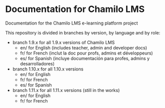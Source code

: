 Documentation for Chamilo LMS
=============================

Documentation for the Chamilo LMS e-learning platform project

This repository is divided in branches by version, by language and by role:

* branch 1.9.x for all 1.9.x versions of Chamilo LMS
  * en/ for English (includes teacher, admin and developer docs)
  * fr/ for French (inclut la doc pour profs, admins et développeurs)
  * es/ for Spanish (incluye documentación para profes, admins y desarrolladores)
* branch 1.10.x for all 1.10.x versions
  * en/ for English
  * fr/ for French
  * es/ for Spanish
* branch 1.11.x for all 1.11.x versions (still in the works)
  * en/ for English
  * fr/ for French
